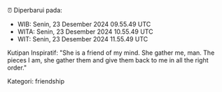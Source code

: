 ⏰ Diperbarui pada:
- WIB: Senin, 23 Desember 2024 09.55.49 UTC
- WITA: Senin, 23 Desember 2024 10.55.49 UTC
- WIT: Senin, 23 Desember 2024 11.55.49 UTC

Kutipan Inspiratif:
"She is a friend of my mind. She gather me, man. The pieces I am, she gather them and give them back to me in all the right order."


Kategori: friendship

